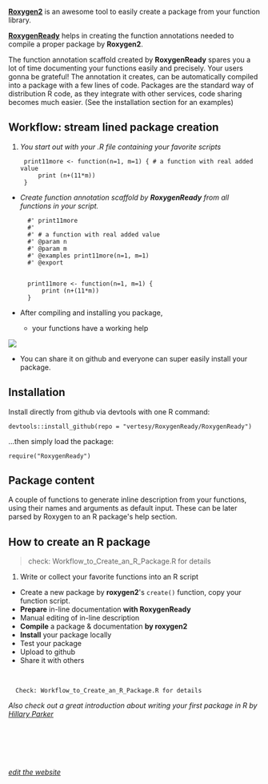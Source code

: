<!--# RoxygenReady
Prepare your R function library to be compiled into an R package by Roxygen-->
<!--      site under construction-->

[**Roxygen2**](https://cran.r-project.org/web/packages/roxygen2/index.html) is an awesome tool to easily create a package from your function library. 

[**RoxygenReady**](https://github.com/vertesy/RoxygenReady) helps in creating the function annotations needed to compile a proper package by **Roxygen2**.

The function annotation scaffold created by **RoxygenReady** spares you a lot of time documenting your functions easily and precisely. Your users gonna be grateful! The annotation it creates, can be automatically compiled into a package with a few lines of code. Packages are the standard way of distribution R code, as they integrate with other services, code sharing becomes much easier. (See the installation section for an examples)

## Workflow: stream lined package creation

1. *You start out with your .R file containing your favorite scripts*

 		print11more <- function(n=1, m=1) { # a function with real added value
			print (n+(11*m))
		}

- *Create function annotation scaffold by **RoxygenReady** from all functions in your script.*

		#' print11more
		#'
		#' # a function with real added value
		#' @param n
		#' @param m
		#' @examples print11more(n=1, m=1)
		#' @export


		print11more <- function(n=1, m=1) {
			print (n+(11*m))
		}


- After compiling and installing you package,
	- your functions have a working help

![](https://raw.githubusercontent.com/vertesy/RoxygenReady/master/Images/03.b.Final.png)


- You can share it on github and everyone can super easily install your package.
	


## Installation

Install directly from github via devtools with one R command:

<!--    devtools::install_github(repo = "vertesy/RoxygenReady/", subdir = "RoxygenReady")-->
    devtools::install_github(repo = "vertesy/RoxygenReady/RoxygenReady")
    
...then simply load the package:

    require("RoxygenReady")


## Package content

A couple of functions to generate inline description from your functions, using their names and arguments as default input. These can be later parsed by Roxygen to an R package's help section.


## How to create an R package
> check: Workflow_to_Create_an_R_Package.R for details

1. Write or collect your favorite functions into an R script 
-  Create a new package by **roxygen2**'s `create()` function, copy your function script.
- **Prepare** in-line documentation **with RoxygenReady**
- Manual editing of in-line description
- **Compile** a package & documentation **by roxygen2**
- **Install** your package locally
- Test your package
- Upload to github
- Share it with others

<br>

      Check: Workflow_to_Create_an_R_Package.R for details

*Also check out a great introduction about writing your first package in R by [Hillary Parker](http://hilaryparker.com/2014/04/29/writing-an-r-package-from-scratch/)*


 <br/> <br/> <br/> <br/> <br/>
[*edit the website*](https://github.com/vertesy/RoxygenReady/generated_pages/new)